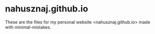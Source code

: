 # nahusznaj.github.io

These are the files for my personal website <nahusznaj.github.io> made with minimal-mistakes.
